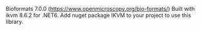 Bioformats 7.0.0 (https://www.openmicroscopy.org/bio-formats/) Built with ikvm 8.6.2 for .NET6.
Add nuget package IKVM to your project to use this library.

